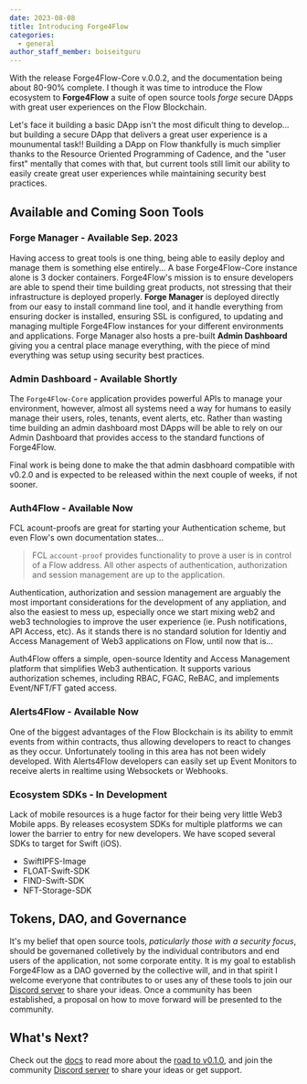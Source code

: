 ```yaml
---
date: 2023-08-08
title: Introducing Forge4Flow
categories:
  - general
author_staff_member: boiseitguru
---
```


With the release Forge4Flow-Core v.0.0.2, and the documentation being about 80-90% complete. I though it was time to introduce the Flow ecosystem to **Forge4Flow** a suite of open source tools _forge_ secure DApps with great user experiences on the Flow Blockchain.

Let's face it building a basic DApp isn't the most dificult thing to develop... but building a secure DApp that delivers a great user experience is a mounumental task!! Building a DApp on Flow thankfully is much simplier thanks to the Resource Oriented Programming of Cadence, and the "user first" mentally that comes with that, but current tools still limit our ability to easily create great user experiences while maintaining security best practices.

## Available and Coming Soon Tools

### Forge Manager - Available Sep. 2023

Having access to great tools is one thing, being able to easily deploy and manage them is something else entirely... A base Forge4Flow-Core instance alone is 3 docker containers. Forge4Flow's mission is to ensure developers are able to spend their time building great products, not stressing that their infrastructure is deployed properly. **Forge Manager** is deployed directly from our easy to install command line tool, and it handle everything from ensuring docker is installed, ensuring SSL is configured, to updating and managing multiple Forge4Flow instances for your different environments and applications. Forge Manager also hosts a pre-built **Admin Dashboard** giving you a central place manage everything, with the piece of mind everything was setup using security best practices.

### Admin Dashboard - Available Shortly

The `Forge4Flow-Core` application provides powerful APIs to manage your environment, however, almost all systems need a way for humans to easily manage their users, roles, tenants, event alerts, etc. Rather than wasting time building an admin dashboard most DApps will be able to rely on our Admin Dashboard that provides access to the standard functions of Forge4Flow.

Final work is being done to make the that admin dasbhoard compatible with v0.2.0 and is expected to be released within the next couple of weeks, if not sooner.

### Auth4Flow - Available Now

FCL acount-proofs are great for starting your Authentication scheme, but even Flow's own documentation states...

> FCL `account-proof` provides functionality to prove a user is in control of a Flow address. All other aspects of authentication, authorization and session management are up to the application.

Authentication, authorization and session management are arguably the most important considerations for the development of any appliation, and also the easiest to mess up, especially once we start mixing web2 and web3 technologies to improve the user experience (ie. Push notifications, API Access, etc). As it stands there is no standard solution for Identiy and Access Management of Web3 applications on Flow, until now that is...

Auth4Flow offers a simple, open-source Identity and Access Management platform that simplifies Web3 authentication. It supports various authorization schemes, including RBAC, FGAC, ReBAC, and implements Event/NFT/FT gated access.

### Alerts4Flow - Available Now

One of the biggest advantages of the Flow Blockchain is its ability to emmit events from within contracts, thus allowing developers to react to changes as they occur. Unfortunately tooling in this area has not been widely developed. With Alerts4Flow developers can easily set up Event Monitors to receive alerts in realtime using Websockets or Webhooks.

### Ecosystem SDKs - In Development

Lack of mobile resources is a huge factor for their being very little Web3 Mobile apps. By releases ecosystem SDKs for multiple platforms we can lower the barrier to entry for new developers. We have scoped several SDKs to target for Swift (iOS).

- SwiftIPFS-Image
- FLOAT-Swift-SDK
- FIND-Swift-SDK
- NFT-Storage-SDK

## Tokens, DAO, and Governance

It's my belief that open source tools, _paticularly those with a security focus_, should be governaned colletively by the individual contributors and end users of the application, not some corporate entity. It is my goal to establish Forge4Flow as a DAO governed by the collective will, and in that spirit I welcome everyone that contributes to or uses any of these tools to join our [Discord server](https://discord.gg/S85mDy2qxE) to share your ideas. Once a community has been established, a proposal on how to move forward will be presented to the community.

## What's Next?

Check out the [docs](https://forge4flow.gitbook.io/docs/) to read more about the [road to v0.1.0](https://forge4flow.gitbook.io/docs/roadmap), and join the community [Discord server](https://discord.gg/S85mDy2qxE) to share your ideas or get support.
